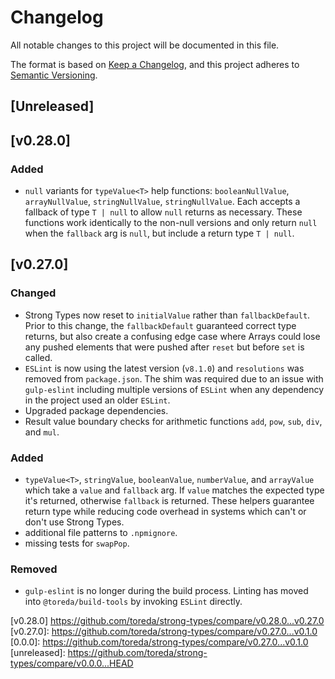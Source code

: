 # Changelog

All notable changes to this project will be documented in this file.

The format is based on [Keep a Changelog](https://keepachangelog.com/en/1.0.0/),
and this project adheres to [Semantic Versioning](https://semver.org/spec/v2.0.0.html).

## [Unreleased]


## [v0.28.0]
### Added
* `null` variants for `typeValue<T>` help functions: `booleanNullValue`, `arrayNullValue`, `stringNullValue`, `stringNullValue`. Each accepts a fallback of type `T | null` to allow `null` returns as necessary. These functions work identically to the non-null versions and only return `null` when the `fallback` arg is `null`, but include a return type `T | null`.

## [v0.27.0]

### Changed
* Strong Types now reset to `initialValue` rather than `fallbackDefault`. Prior to this change, the `fallbackDefault` guaranteed correct type returns, but also create a confusing edge case where Arrays could lose any pushed elements that were pushed after `reset` but before `set` is called.
* `ESLint` is now using the latest version (`v8.1.0`) and `resolutions` was removed from `package.json`. The shim was required due to an issue with `gulp-eslint` including multiple versions of `ESLint`  when any dependency in the project used an older `ESLint`.
* Upgraded package dependencies.
* Result value boundary checks for arithmetic functions `add`, `pow`, `sub`, `div`, and `mul`.

### Added
* `typeValue<T>`, `stringValue`, `booleanValue`, `numberValue`, and `arrayValue` which take a `value` and `fallback` arg. If `value` matches the expected type it's returned, otherwise `fallback` is returned. These helpers guarantee return type while reducing code overhead in systems which can't or don't use Strong Types.
* additional file patterns to `.npmignore`.
* missing tests for `swapPop`.

### Removed
* `gulp-eslint` is no longer during the build process. Linting has moved into `@toreda/build-tools` by invoking `ESLint` directly.

[v0.28.0] https://github.com/toreda/strong-types/compare/v0.28.0...v0.27.0
[v0.27.0]: https://github.com/toreda/strong-types/compare/v0.27.0...v0.1.0
[0.0.0]: https://github.com/toreda/strong-types/compare/v0.27.0...v0.1.0
[unreleased]: https://github.com/toreda/strong-types/compare/v0.0.0...HEAD
